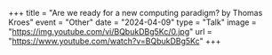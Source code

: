 +++
title = "Are we ready for a new computing paradigm? by Thomas Kroes"
event = "Other"
date = "2024-04-09"
type = "Talk"
image = "https://img.youtube.com/vi/BQbukDBg5Kc/0.jpg"
url = "https://www.youtube.com/watch?v=BQbukDBg5Kc"
+++
